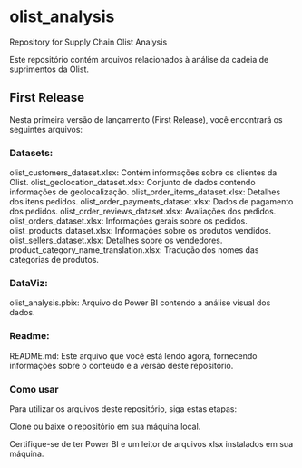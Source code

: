 # olist_analysis
Repository for Supply Chain Olist Analysis

Este repositório contém arquivos relacionados à análise da cadeia de suprimentos da Olist.

## First Release
Nesta primeira versão de lançamento (First Release), você encontrará os seguintes arquivos:

### Datasets:
olist_customers_dataset.xlsx: Contém informações sobre os clientes da Olist.
olist_geolocation_dataset.xlsx: Conjunto de dados contendo informações de geolocalização.
olist_order_items_dataset.xlsx: Detalhes dos itens pedidos.
olist_order_payments_dataset.xlsx: Dados de pagamento dos pedidos.
olist_order_reviews_dataset.xlsx: Avaliações dos pedidos.
olist_orders_dataset.xlsx: Informações gerais sobre os pedidos.
olist_products_dataset.xlsx: Informações sobre os produtos vendidos.
olist_sellers_dataset.xlsx: Detalhes sobre os vendedores.
product_category_name_translation.xlsx: Tradução dos nomes das categorias de produtos.


### DataViz:
olist_analysis.pbix: Arquivo do Power BI contendo a análise visual dos dados.


### Readme:
README.md: Este arquivo que você está lendo agora, fornecendo informações sobre o conteúdo e a versão deste repositório.

### Como usar
Para utilizar os arquivos deste repositório, siga estas etapas:

Clone ou baixe o repositório em sua máquina local.

Certifique-se de ter Power BI e um leitor de arquivos xlsx instalados em sua máquina.
